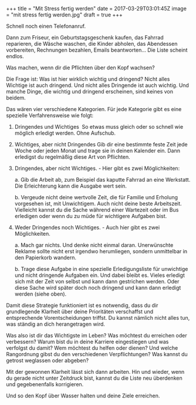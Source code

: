 +++
title = "Mit Stress fertig werden"
date = 2017-03-29T03:01:45Z
image = "mit stress fertig werden.jpg"
draft = true
+++

Schnell noch einen Telefonanruf.

Dann zum Friseur, ein Geburtstagsgeschenk kaufen, das Fahrrad reparieren, die Wäsche waschen, die Kinder abholen, das Abendessen vorbereiten, Rechnungen bezahlen, Emails beantworten… Die Liste scheint endlos.

Was machen, wenn dir die Pflichten über den Kopf wachsen?

Die Frage ist: Was ist hier wirklich wichtig und dringend? Nicht alles Wichtige ist auch dringend. Und nicht alles Dringende ist auch wichtig. Und manche Dinge, die wichtig und dringend erscheinen, sind keines von beidem.

Das wären vier verschiedene Kategorien. Für jede Kategorie gibt es eine spezielle Verfahrensweise wie folgt:

1. Dringendes und Wichtiges   So etwas muss gleich oder so schnell wie möglich erledigt werden. Ohne Aufschub.

2. Wichtiges, aber nicht Dringendes
Gib dir eine bestimmte feste Zeit jede Woche oder jeden Monat und trage sie in deinen Kalender ein. Dann erledigst du regelmäßig diese Art von Pflichten.

3. Dringendes, aber nicht Wichtiges. - Hier gibt es zwei Möglichkeiten:

    a. Gib die Arbeit ab, zum Beispiel das kaputte Fahrrad an eine Werkstatt.  Die Erleichterung kann die Ausgabe  wert sein.

    b. Vergeude nicht deine wertvolle Zeit, die für Familie und Erholung vorgesehen ist, mit Unwichtigem. Auch nicht deine beste Arbeitszeit. Vielleicht kannst du die Sache während einer Wartezeit oder im Bus erledigen oder wenn du zu müde für wichtigere Aufgaben bist.

4. Weder Dringendes noch Wichtiges. - Auch hier gibt es zwei Möglichkeiten.

    a. Mach gar nichts. Und denke nicht einmal daran. Unerwünschte Reklame sollte nicht erst irgendwo herumliegen, sondern unmittelbar in den Papierkorb wandern.

    b. Trage diese Aufgabe in eine spezielle Erledigungsliste für unwichtige und nicht dringende Aufgaben ein. Und dabei bleibt es. Vieles erledigt sich mit der Zeit von selbst und kann dann gestrichen werden. Oder diese Sache wird später doch noch dringend und kann dann erledigt werden (siehe oben).

Damit diese Strategie funktioniert ist es notwendig, dass du dir grundlegende Klarheit über deine Prioritäten verschaffst und entsprechende Vorentscheidungen triffst. Du kannst nämlich nicht alles tun, was ständig an dich herangetragen wird.

Was also ist dir das Wichtigste im Leben? Was möchtest du erreichen oder verbessern? Warum bist du in deine Karriere eingestiegen und was verfolgst du damit? Wem möchtest du helfen oder dienen? Und welche Rangordnung gibst du den verschiedenen Verpflichtungen? Was kannst du getrost weglassen oder abgeben?

Mit der gewonnen Klarheit lässt sich dann arbeiten. Hin und wieder, wenn du gerade nicht unter Zeitdruck bist, kannst du die Liste neu überdenken und gegebenenfalls korrigieren.

Und so den Kopf über Wasser halten und deine Ziele erreichen.    